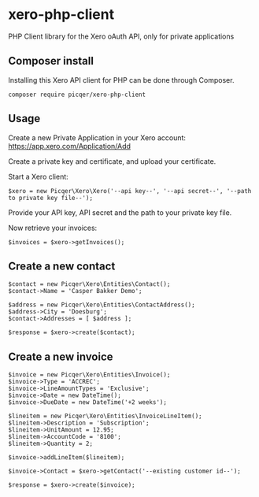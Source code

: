 # xero-php-client
PHP Client library for the Xero oAuth API, only for private applications

## Composer install
Installing this Xero API client for PHP can be done through Composer.

    composer require picqer/xero-php-client

## Usage
Create a new Private Application in your Xero account: https://app.xero.com/Application/Add

Create a private key and certificate, and upload your certificate.

Start a Xero client:

    $xero = new Picqer\Xero\Xero('--api key--', '--api secret--', '--path to private key file--');

Provide your API key, API secret and the path to your private key file.

Now retrieve your invoices:

    $invoices = $xero->getInvoices();

## Create a new contact

    $contact = new Picqer\Xero\Entities\Contact();
    $contact->Name = 'Casper Bakker Demo';
    
    $address = new Picqer\Xero\Entities\ContactAddress();
    $address->City = 'Doesburg';
    $contact->Addresses = [ $address ];
    
    $response = $xero->create($contact);

## Create a new invoice

    $invoice = new Picqer\Xero\Entities\Invoice();
    $invoice->Type = 'ACCREC';
    $invoice->LineAmountTypes = 'Exclusive';
    $invoice->Date = new DateTime();
    $invoice->DueDate = new DateTime('+2 weeks');
    
    $lineitem = new Picqer\Xero\Entities\InvoiceLineItem();
    $lineitem->Description = 'Subscription';
    $lineitem->UnitAmount = 12.95;
    $lineitem->AccountCode = '8100';
    $lineitem->Quantity = 2;
    
    $invoice->addLineItem($lineitem);
    
    $invoice->Contact = $xero->getContact('--existing customer id--');

    $response = $xero->create($invoice);
